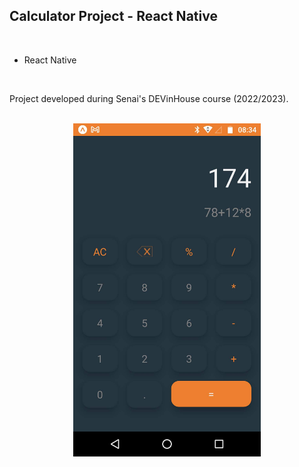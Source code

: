 <h2>Calculator Project - React Native</h2>

<br>

<ul>
<li>React Native</li>
</ul>

<br>

<p> Project developed during Senai's DEVinHouse course (2022/2023).</p>

<br>

<div align="center">
    <img  src="assets/calculator.jpg" width = 300px>
</div>


